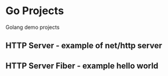 # Go Projects
Golang demo projects

## HTTP Server - example of net/http server
## HTTP Server Fiber - example hello world
